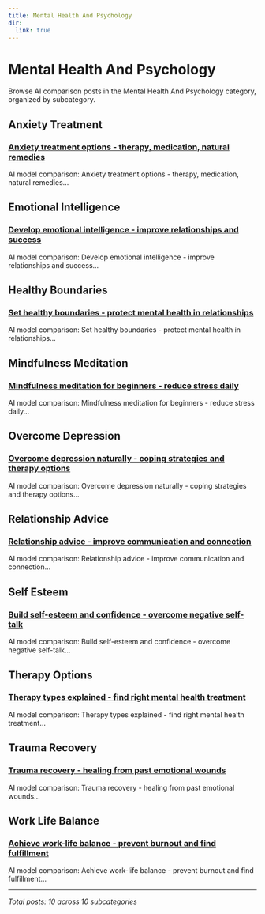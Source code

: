 ```yaml
---
title: Mental Health And Psychology
dir:
  link: true
---
```


# Mental Health And Psychology

Browse AI comparison posts in the Mental Health And Psychology category, organized by subcategory.

## Anxiety Treatment

### [Anxiety treatment options - therapy, medication, natural remedies](anxiety-treatment/chatgpt-vs-claude-vs-gemini-anxiety-treatment-3067.md)

AI model comparison: Anxiety treatment options - therapy, medication, natural remedies...

## Emotional Intelligence

### [Develop emotional intelligence - improve relationships and success](emotional-intelligence/chatgpt-vs-claude-vs-deepseek-emotional-intelligence-3754.md)

AI model comparison: Develop emotional intelligence - improve relationships and success...

## Healthy Boundaries

### [Set healthy boundaries - protect mental health in relationships](healthy-boundaries/chatgpt-vs-deepseek-vs-mistral-healthy-boundaries-9322.md)

AI model comparison: Set healthy boundaries - protect mental health in relationships...

## Mindfulness Meditation

### [Mindfulness meditation for beginners - reduce stress daily](mindfulness-meditation/chatgpt-vs-claude-vs-mistral-mindfulness-meditation-1190.md)

AI model comparison: Mindfulness meditation for beginners - reduce stress daily...

## Overcome Depression

### [Overcome depression naturally - coping strategies and therapy options](overcome-depression/chatgpt-vs-grok-vs-mistral-overcome-depression-3997.md)

AI model comparison: Overcome depression naturally - coping strategies and therapy options...

## Relationship Advice

### [Relationship advice - improve communication and connection](relationship-advice/chatgpt-vs-claude-vs-gemini-relationship-advice-2544.md)

AI model comparison: Relationship advice - improve communication and connection...

## Self Esteem

### [Build self-esteem and confidence - overcome negative self-talk](self-esteem/deepseek-vs-grok-vs-mistral-self-esteem-8356.md)

AI model comparison: Build self-esteem and confidence - overcome negative self-talk...

## Therapy Options

### [Therapy types explained - find right mental health treatment](therapy-options/chatgpt-vs-claude-vs-mistral-therapy-options-6895.md)

AI model comparison: Therapy types explained - find right mental health treatment...

## Trauma Recovery

### [Trauma recovery - healing from past emotional wounds](trauma-recovery/claude-vs-deepseek-vs-mistral-trauma-recovery-7656.md)

AI model comparison: Trauma recovery - healing from past emotional wounds...

## Work Life Balance

### [Achieve work-life balance - prevent burnout and find fulfillment](work-life-balance/claude-vs-deepseek-vs-mistral-work-life-balance-8612.md)

AI model comparison: Achieve work-life balance - prevent burnout and find fulfillment...

---

*Total posts: 10 across 10 subcategories*
